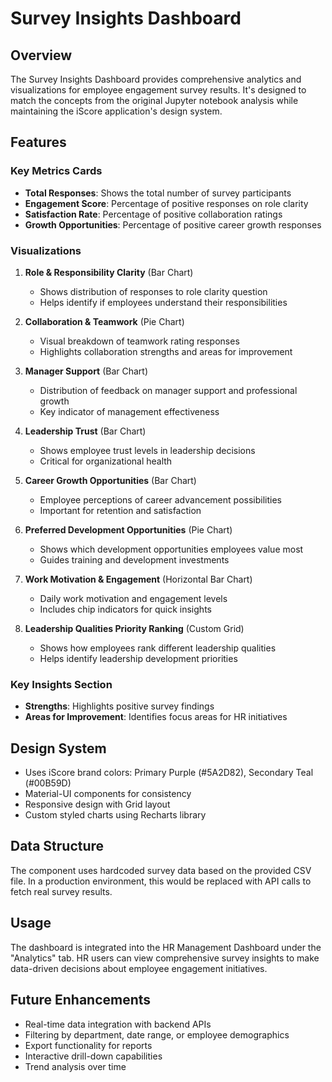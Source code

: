 # Survey Insights Dashboard

## Overview
The Survey Insights Dashboard provides comprehensive analytics and visualizations for employee engagement survey results. It's designed to match the concepts from the original Jupyter notebook analysis while maintaining the iScore application's design system.

## Features

### Key Metrics Cards
- **Total Responses**: Shows the total number of survey participants
- **Engagement Score**: Percentage of positive responses on role clarity
- **Satisfaction Rate**: Percentage of positive collaboration ratings
- **Growth Opportunities**: Percentage of positive career growth responses

### Visualizations

1. **Role & Responsibility Clarity** (Bar Chart)
   - Shows distribution of responses to role clarity question
   - Helps identify if employees understand their responsibilities

2. **Collaboration & Teamwork** (Pie Chart)
   - Visual breakdown of teamwork rating responses
   - Highlights collaboration strengths and areas for improvement

3. **Manager Support** (Bar Chart)
   - Distribution of feedback on manager support and professional growth
   - Key indicator of management effectiveness

4. **Leadership Trust** (Bar Chart)
   - Shows employee trust levels in leadership decisions
   - Critical for organizational health

5. **Career Growth Opportunities** (Bar Chart)
   - Employee perceptions of career advancement possibilities
   - Important for retention and satisfaction

6. **Preferred Development Opportunities** (Pie Chart)
   - Shows which development opportunities employees value most
   - Guides training and development investments

7. **Work Motivation & Engagement** (Horizontal Bar Chart)
   - Daily work motivation and engagement levels
   - Includes chip indicators for quick insights

8. **Leadership Qualities Priority Ranking** (Custom Grid)
   - Shows how employees rank different leadership qualities
   - Helps identify leadership development priorities

### Key Insights Section
- **Strengths**: Highlights positive survey findings
- **Areas for Improvement**: Identifies focus areas for HR initiatives

## Design System
- Uses iScore brand colors: Primary Purple (#5A2D82), Secondary Teal (#00B59D)
- Material-UI components for consistency
- Responsive design with Grid layout
- Custom styled charts using Recharts library

## Data Structure
The component uses hardcoded survey data based on the provided CSV file. In a production environment, this would be replaced with API calls to fetch real survey results.

## Usage
The dashboard is integrated into the HR Management Dashboard under the "Analytics" tab. HR users can view comprehensive survey insights to make data-driven decisions about employee engagement initiatives.

## Future Enhancements
- Real-time data integration with backend APIs
- Filtering by department, date range, or employee demographics
- Export functionality for reports
- Interactive drill-down capabilities
- Trend analysis over time
